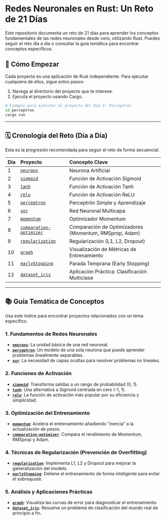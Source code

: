 # Redes Neuronales en Rust: Un Reto de 21 Días

Este repositorio documenta un reto de 21 días para aprender los conceptos fundamentales de las redes neuronales desde cero, utilizando Rust. Puedes seguir el reto día a día o consultar la guía temática para encontrar conceptos específicos.

## 🚀 Cómo Empezar

Cada proyecto es una aplicación de Rust independiente. Para ejecutar cualquiera de ellos, sigue estos pasos:

1.  Navega al directorio del proyecto que te interese.
2.  Ejecuta el proyecto usando Cargo.

```bash
# Ejemplo para ejecutar el proyecto del Día 5: Perceptrón
cd perceptron
cargo run
```

---

## 🗓️ Cronología del Reto (Día a Día)

Esta es la progresión recomendada para seguir el reto de forma secuencial.

| Día | Proyecto | Concepto Clave |
| :-- | :--- | :--- |
| 1 | [`neurons`](./neurons/) | Neurona Artificial |
| 2 | [`sigmoid`](./sigmoid/) | Función de Activación Sigmoid |
| 3 | [`tanh`](./tanh/) | Función de Activación Tanh |
| 4 | [`relu`](./relu/) | Función de Activación ReLU |
| 5 | [`perceptron`](./perceptron/) | Perceptrón Simple y Aprendizaje |
| 6 | [`xor`](./xor/) | Red Neuronal Multicapa |
| 7 | [`momentum`](./momentum/) | Optimizador Momentum |
| 8 | [`comparation-optimizer`](./comparation-optimizer/) | Comparación de Optimizadores (Momentum, RMSprop, Adam) |
| 9 | [`regularization`](./regularization/) | Regularización (L1, L2, Dropout) |
| 10 | [`graph`](./graph/) | Visualización de Métricas de Entrenamiento |
| 11 | [`earlyStopping`](./earlyStopping/) | Parada Temprana (Early Stopping) |
| 12 | [`dataset_iris`](./dataset_iris/) | Aplicación Práctica: Clasificación Multiclase |

---

## 📚 Guía Temática de Conceptos

Usa este índice para encontrar proyectos relacionados con un tema específico.

### 1. Fundamentos de Redes Neuronales
*   **[`neurons`](./neurons/)**: La unidad básica de una red neuronal.
*   **[`perceptron`](./perceptron/)**: Un modelo de una sola neurona que puede aprender problemas linealmente separables.
*   **[`xor`](./xor/)**: La necesidad de capas ocultas para resolver problemas no lineales.

### 2. Funciones de Activación
*   **[`sigmoid`](./sigmoid/)**: Transforma salidas a un rango de probabilidad (0, 1).
*   **[`tanh`](./tanh/)**: Una alternativa a Sigmoid centrada en cero (-1, 1).
*   **[`relu`](./relu/)**: La función de activación más popular por su eficiencia y simplicidad.

### 3. Optimización del Entrenamiento
*   **[`momentum`](./momentum/)**: Acelera el entrenamiento añadiendo "inercia" a la actualización de pesos.
*   **[`comparation-optimizer`](./comparation-optimizer/)**: Compara el rendimiento de Momentum, RMSprop y Adam.

### 4. Técnicas de Regularización (Prevención de Overfitting)
*   **[`regularization`](./regularization/)**: Implementa L1, L2 y Dropout para mejorar la generalización del modelo.
*   **[`earlyStopping`](./earlyStopping/)**: Detiene el entrenamiento de forma inteligente para evitar el sobreajuste.

### 5. Análisis y Aplicaciones Prácticas
*   **[`graph`](./graph/)**: Visualiza las curvas de error para diagnosticar el entrenamiento.
*   **[`dataset_iris`](./dataset_iris/)**: Resuelve un problema de clasificación del mundo real de principio a fin.